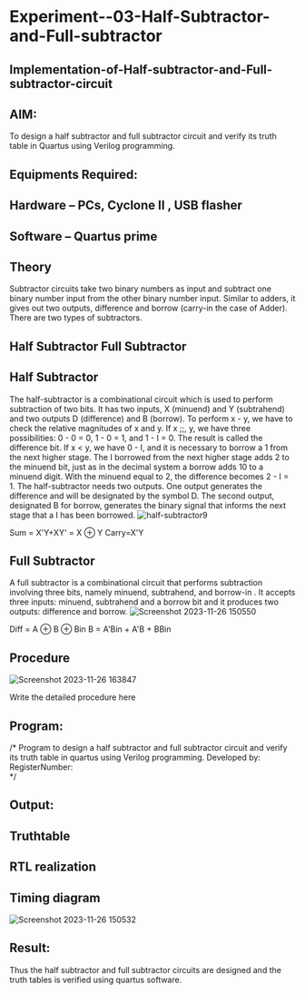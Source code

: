# Experiment--03-Half-Subtractor-and-Full-subtractor
## Implementation-of-Half-subtractor-and-Full-subtractor-circuit
## AIM:
To design a half subtractor and full subtractor circuit and verify its truth table in Quartus using Verilog programming.

## Equipments Required:
## Hardware – PCs, Cyclone II , USB flasher
## Software – Quartus prime
## Theory
Subtractor circuits take two binary numbers as input and subtract one binary number input from the other binary number input. Similar to adders, it gives out two outputs, difference and borrow (carry-in the case of Adder). There are two types of subtractors.

## Half Subtractor Full Subtractor
## Half Subtractor
The half-subtractor is a combinational circuit which is used to perform subtraction of two bits. It has two inputs, X (minuend) and Y (subtrahend) and two outputs D (difference) and B (borrow). To perform x - y, we have to check the relative magnitudes of x and y. If x ;;, y, we have three possibilities: 0 - 0 = 0, 1 - 0 = 1, and 1 - I = 0. The result is called the difference bit. If x < y, we have 0 - I, and it is necessary to borrow a 1 from the next higher stage. The I borrowed from the next higher stage adds 2 to the minuend bit, just as in the decimal system a borrow adds 10 to a minuend digit. With the minuend equal to 2, the difference becomes 2 - I = 1. The half-subtractor needs two outputs. One output generates the difference and will be designated by the symbol D. The second output, designated B for borrow, generates the binary signal that informs the next stage that a I has been borrowed.
![half-subtractor9](https://user-images.githubusercontent.com/36288975/166112538-58c3bc7c-ee5d-4e6a-ac8d-8e8328efe27a.png)


Sum = X'Y+XY' = X ⊕ Y
Carry=X'Y

## Full Subtractor
A full subtractor is a combinational circuit that performs subtraction involving three bits, namely minuend, subtrahend, and borrow-in . It accepts three inputs: minuend, subtrahend and a borrow bit and it produces two outputs: difference and borrow. 
![Screenshot 2023-11-26 150550](https://github.com/vamsikrishna272005/Experiment--03-Half-Subtractor-and-Full-subtractor/assets/147477015/7af1f718-3e4a-4341-85cb-5759ae037e08)


Diff = A ⊕ B ⊕ Bin B = A'Bin + A'B + BBin

## Procedure
![Screenshot 2023-11-26 163847](https://github.com/vamsikrishna272005/Experiment--03-Half-Subtractor-and-Full-subtractor/assets/147477015/f3c622ed-275b-47a2-a6df-4af4a473d73e)



Write the detailed procedure here 


## Program:
/*
Program to design a half subtractor and full subtractor circuit and verify its truth table in quartus using Verilog programming.
Developed by: 
RegisterNumber:  
*/

## Output:

## Truthtable



##  RTL realization


## Timing diagram 
![Screenshot 2023-11-26 150532](https://github.com/vamsikrishna272005/Experiment--03-Half-Subtractor-and-Full-subtractor/assets/147477015/6361b752-0613-40e2-9e17-a6e56e9a1d8a)

## Result:
Thus the half subtractor and full subtractor circuits are designed and the truth tables is verified using quartus software.
